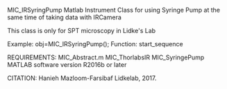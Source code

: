 
MIC_IRSyringPump Matlab Instrument Class for using Syringe Pump at
the same time of taking data with IRCamera

This class is only for SPT microscopy in Lidke's Lab

Example: obj=MIC_IRSyringPump();
Function: start_sequence

REQUIREMENTS:
MIC_Abstract.m
MIC_ThorlabsIR
MIC_SyringePump
MATLAB software version R2016b or later

CITATION: Hanieh Mazloom-Farsibaf  Lidkelab, 2017.
